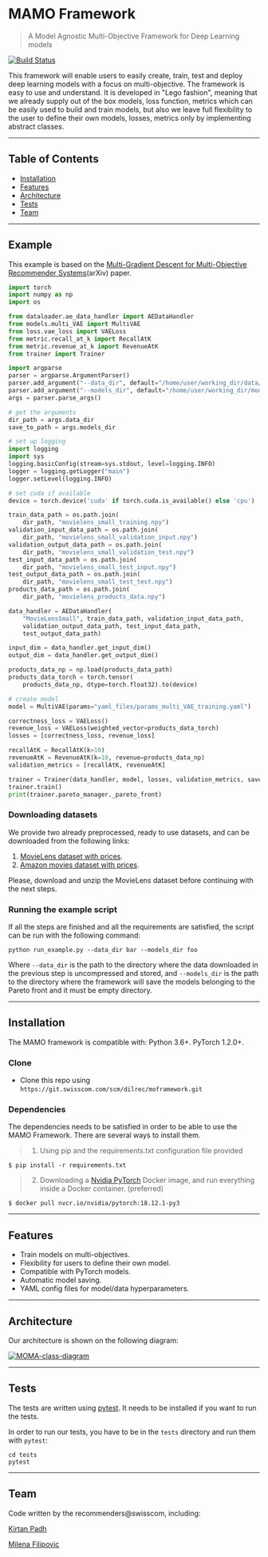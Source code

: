# MAMO Framework

> A Model Agnostic Multi-Objective Framework for Deep Learning models


[![Build Status](http://img.shields.io/travis/badges/badgerbadgerbadger.svg?style=flat-square)](https://travis-ci.org/badges/badgerbadgerbadger)

This framework will enable users to easily create, train, test and deploy deep learning models with a focus on multi-objective. The framework is easy to use and understand. It is developed in "Lego fashion", meaning that we already supply out of the box models, loss function, metrics which can be easily used to build and train models, but also we leave full flexibility to the user to define their own models, losses, metrics only by implementing abstract classes.  




---

## Table of Contents

- [Installation](#installation)
- [Features](#features)
- [Architecture](#architecture)
- [Tests](#tests)
- [Team](#team)



---

## Example

This example is based on the [Multi-Gradient Descent for Multi-Objective Recommender Systems](https://arxiv.org/abs/2001.00846)(arXiv) paper.

```python
import torch
import numpy as np
import os

from dataloader.ae_data_handler import AEDataHandler
from models.multi_VAE import MultiVAE
from loss.vae_loss import VAELoss
from metric.recall_at_k import RecallAtK
from metric.revenue_at_k import RevenueAtK
from trainer import Trainer

import argparse
parser = argparse.ArgumentParser()
parser.add_argument("--data_dir", default="/home/user/working_dir/data/", help="the path to the directory where the data is stored")
parser.add_argument("--models_dir", default="/home/user/working_dir/models", help="the path to the directory where to save the models, it must be empty")
args = parser.parse_args()

# get the arguments
dir_path = args.data_dir
save_to_path = args.models_dir

# set up logging
import logging
import sys
logging.basicConfig(stream=sys.stdout, level=logging.INFO)
logger = logging.getLogger("main")
logger.setLevel(logging.INFO)

# set cuda if available
device = torch.device('cuda' if torch.cuda.is_available() else 'cpu')

train_data_path = os.path.join(
    dir_path, "movielens_small_training.npy")
validation_input_data_path = os.path.join(
    dir_path, "movielens_small_validation_input.npy")
validation_output_data_path = os.path.join(
    dir_path, "movielens_small_validation_test.npy")
test_input_data_path = os.path.join(
    dir_path, "movielens_small_test_input.npy")
test_output_data_path = os.path.join(
    dir_path, "movielens_small_test_test.npy")
products_data_path = os.path.join(
    dir_path, "movielens_products_data.npy")

data_handler = AEDataHandler(
    "MovieLensSmall", train_data_path, validation_input_data_path,
    validation_output_data_path, test_input_data_path,
    test_output_data_path)

input_dim = data_handler.get_input_dim()
output_dim = data_handler.get_output_dim()

products_data_np = np.load(products_data_path)
products_data_torch = torch.tensor(
    products_data_np, dtype=torch.float32).to(device)

# create model
model = MultiVAE(params="yaml_files/params_multi_VAE_training.yaml")

correctness_loss = VAELoss()
revenue_loss = VAELoss(weighted_vector=products_data_torch)
losses = [correctness_loss, revenue_loss]

recallAtK = RecallAtK(k=10)
revenueAtK = RevenueAtK(k=10, revenue=products_data_np)
validation_metrics = [recallAtK, revenueAtK]

trainer = Trainer(data_handler, model, losses, validation_metrics, save_to_path)
trainer.train()
print(trainer.pareto_manager._pareto_front)
```

### Downloading datasets
We provide two already preprocessed, ready to use datasets, and can be downloaded from the following links:
1. [MovieLens dataset with prices](https://drive.google.com/open?id=15KwO7tk9S4M5raro2ndkYswFLh7MpPkt).
2. [Amazon movies dataset with prices](https://drive.google.com/open?id=1O1XfAFxKAvUTXGTk6WQDO5H0OP9y5xuI).

Please, download and unzip the MovieLens dataset before continuing with the next steps.

### Running the example script
If all the steps are finished and all the requirements are satisfied, the script can be run with the following command:
```
python run_example.py --data_dir bar --models_dir foo
```
Where `--data_dir` is the path to the directory where the data downloaded in the previous step is uncompressed and stored, and `--models_dir` is the path to the directory where the framework will save the models belonging to the Pareto front and it must be empty directory.


---

## Installation

The MAMO framework is compatible with: Python 3.6+. PyTorch 1.2.0+.

### Clone

- Clone this repo using `https://git.swisscom.com/scm/dilrec/moframework.git`

### Dependencies

The dependencies needs to be satisfied in order to be able to use the MAMO Framework. There are several ways to install them.

> 1. Using pip and the requirements.txt configuration file provided

```shell
$ pip install -r requirements.txt
```

> 2. Downloading a [Nvidia PyTorch](https://ngc.nvidia.com/catalog/containers/nvidia:pytorch) Docker image, and run everything inside a Docker container. (preferred)

```shell
$ docker pull nvcr.io/nvidia/pytorch:18.12.1-py3
```

---

## Features
- Train models on multi-objectives.
- Flexibility for users to define their own model.
- Compatible with PyTorch models.
- Automatic model saving.
- YAML config files for model/data hyperparameters.

---



## Architecture
Our architecture is shown on the following diagram:

<a href="https://ibb.co/B4GjCZf"><img src="https://i.ibb.co/Q8knKNJ/MOMA-class-diagram.png" alt="MOMA-class-diagram" border="0"></a>


---

## Tests
The tests are written using [pytest](https://docs.pytest.org/en/stable/index.html). It needs to be installed if you want to run the tests.

In order to run our tests, you have to be in the `tests` directory and run them with `pytest`:
```
cd tests
pytest
```


---

## Team

Code written by the recommenders@swisscom, including:

[Kirtan Padh](https://github.com/kirtanp)

[Milena Filipovic](https://github.com/MilenaFilipovic)



